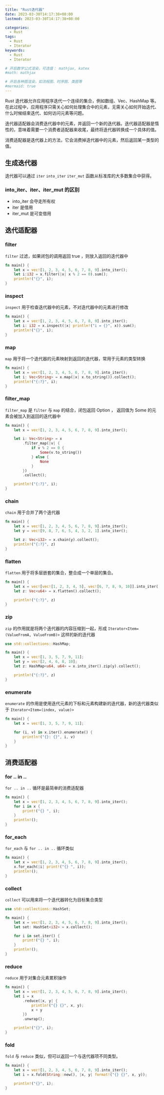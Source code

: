 ```yaml
---
title: "Rust迭代器"
date: 2023-03-30T14:17:38+08:00
lastmod: 2023-03-30T14:17:38+08:00

categories:
  - Rust
tags:
  - Rust
  - Iterator
keywords: 
  - Rust
  - Iterator

# 开启数学公式渲染，可选值： mathjax, katex
#math: mathjax

# 开启各种图渲染，如流程图、时序图、类图等
#mermaid: true
---
```


Rust 迭代器允许应用程序迭代一个连续的集合，例如数组、Vec、HashMap 等。在此过程中，应用程序只需关心如何处理集合中的元素，无需关心如何开始迭代、什么时候结束迭代、如何访问元素等问题。

迭代器适配器会消费迭代器中的元素，并返回一个新的迭代器。迭代器适配器是惰性的，意味着需要一个消费者适配器来收尾，最终将迭代器转换成一个具体的值。

消费适配器是迭代器上的方法，它会消费掉迭代器中的元素，然后返回某一类型的值。

<!--more-->

## 生成迭代器

迭代器可以通过 `iter` `into_iter` `iter_mut` 函数从标准库的大多数集合中获得。

### into_iter、iter、iter_mut 的区别

* into_iter 会夺走所有权
* iter 是借用
* iter_mut 是可变借用


## 迭代适配器

### filter

`filter` 过滤，如果闭包的调用返回 true ，则放入返回的迭代器中

```rust
fn main() {
    let x = vec![1, 2, 3, 4, 5, 6, 7, 8, 9].into_iter();
    let i:i32 = x.filter(|x| x % 2 == 0).sum();
    println!("{}", i);
}
```

### inspect 

`inspect` 用于检查迭代器中的元素，不对迭代器中的元素进行修改

```rust
fn main() {
    let x = vec![1, 2, 3, 4, 5, 6, 7, 8, 9].into_iter();
    let i: i32 = x.inspect(|x| println!("i = {}", x)).sum();
    println!("{}", i);
}
```

### map

`map` 用于将一个迭代器的元素映射到返回的迭代器，常用于元素的类型转换

```rust
fn main() {
    let x = vec![1, 2, 3, 4, 5, 6, 7, 8, 9].into_iter();
    let i: Vec<String> = x.map(|x| x.to_string()).collect();
    println!("{:?}", i);
}
```

### filter_map

`filter_map` 是 `filter` 与 `map` 的结合，闭包返回 Option ， 返回值为 Some 的元素会被加入到返回的迭代器中  

```rust
fn main() {
    let x = vec![1, 2, 3, 4, 5, 6, 7, 8, 9].into_iter();

    let i: Vec<String> = x
        .filter_map(|v| {
            if v % 2 == 0 {
                Some(v.to_string())
            } else {
                None
            }
        })
        .collect();

    println!("{:?}", i);
}
```

### chain

`chain` 用于合并了两个迭代器

```rust
fn main() {
    let x = vec![1, 2, 3, 4, 5, 6, 7, 8, 9].into_iter();
    let y = vec![9, 8, 7, 6, 5, 4, 3, 2, 1].into_iter();

    let z: Vec<i32> = x.chain(y).collect();
    println!("{:?}", z)
}
```

### flatten

`flatten` 用于将多层嵌套的集合，整合成一个单层的集合。 

```rust
fn main() {
    let x = vec![vec![1, 2, 3, 4, 5], vec![6, 7, 8, 9, 10]].into_iter();
    let z: Vec<u64> = x.flatten().collect();

    println!("{:?}", z)
}
```

### zip 

`zip` 的作用就是将两个迭代器的内容压缩到一起，形成 `Iterator<Item=(ValueFromA, ValueFromB)>` 这样的新的迭代器

```rust
use std::collections::HashMap;

fn main() {
    let x = vec![1, 3, 5, 7, 9, 11];
    let y = vec![2, 4, 6, 8, 10];
    let z: HashMap<u64, u64> = x.into_iter().zip(y).collect();

    println!("{:?}", z)
}
```

### enumerate

`enumerate` 的作用是使用迭代元素的下标和元素构建新的迭代器，新的迭代器类似于 `Iterator<Item=(index, value)>`

```rust
fn main() {
    let x = vec![1, 3, 5, 7, 9, 11];

    for (i, v) in x.iter().enumerate() {
        println!("{}: {}", i, v)
    }
}
```


## 消费适配器

### for .. in .. 

`for .. in ..` 循环是最简单的消费适配器

```rust
fn main() {
    let x = vec![1, 2, 3, 4, 5, 6, 7, 8, 9].into_iter();
    for i in x {
        print!("{} ", i);
    }
    println!();
}
```

### for_each

`for_each` 与 `for .. in ..` 循环类似

```rust
fn main() {
    let x = vec![1, 2, 3, 4, 5, 6, 7, 8, 9].into_iter();
    x.for_each(|i| print!("{} ", i));
    println!();
}
```

### collect

`collect` 可以用来将一个迭代器转化为目标集合类型

```rust
use std::collections::HashSet;

fn main() {
    let x = vec![1, 2, 3, 4, 5, 6, 7, 8, 9].into_iter();
    let set: HashSet<i32> = x.collect();

    for i in set.iter() {
        print!("{} ", i);
    }
    println!();
}
```

### reduce

`reduce` 用于对集合元素累积操作

```rust
fn main() {
    let x = vec![1, 2, 3, 4, 5, 6, 7, 8, 9].into_iter();
    let i = x
        .reduce(|x, y| {
            println!("{} {}", x, y);
            x + y
        })
        .unwrap();

    println!("{}", i);
}
```

### fold

`fold` 与 `reduce` 类似，但可以返回一个与迭代器项不同类型。

```rust
fn main() {
    let x = vec![1, 2, 3, 4, 5, 6, 7, 8, 9].into_iter();
    let i = x.fold(String::new(), |x, y| format!("{} {}", x, y));

    println!("{}", i);
}
```
